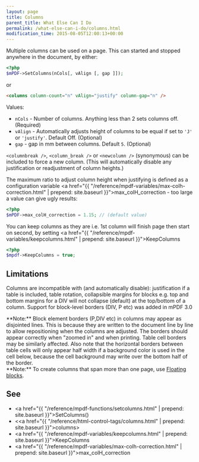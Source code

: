 ```yaml
---
layout: page
title: Columns
parent_title: What Else Can I Do
permalink: /what-else-can-i-do/columns.html
modification_time: 2015-08-05T12:00:13+00:00
---
```


Multiple columns can be used on a page. This can started and stopped anywhere in the document, by either:

```php
<?php
$mPDF->SetColumns(nCols[, vAlign [, gap ]]); 

```
or

```html
<columns column-count="n" vAlign="justify" column-gap="n" />
```

Values:
* `nCols` - Number of columns. Anything less than 2 sets columns off. (Required)
* `vAlign` - Automatically adjusts height of columns to be equal if set to `'J'` or `'justify'`. Default Off. (Optional)
* `gap` - gap in mm between columns. Default `5`. (Optional)

`<columnbreak />`, `<column_break />` or `<newcolumn />` (synonymous) can be included to force a new column.
(This will automatically disable any justification or readjustment of column heights.)

The maximum ratio to adjust column height when justifying is defined as a configuration variable 
<a href="{{ "/reference/mpdf-variables/max-colh-correction.html" | prepend: site.baseurl }}">max_colH_correction</a> - too large a value
can give ugly results:

```php
<?php
$mPDF->max_colH_correction = 1.15; // (default value)

```

You can keep columns as they are i.e. 1st column will finish page then start on second, by setting 
<a href="{{ "/reference/mpdf-variables/keepcolumns.html" | prepend: site.baseurl }}">KeepColumns</a>

```php
<?php
$mpdf->KeepColumns = true;

```

## Limitations

Columns are incompatible with (and automatically disable): justification if a table is included, table rotation,
collapsible margins for blocks e.g. top and bottom margins for a DIV will not collapse (default) at the top/bottom of a
column. Support for block-level borders (DIV, P etc) was added in mPDF 3.0

<div class="alert alert-info" role="alert" markdown="1">
  **Note:** Block element borders (P,DIV etc) in columns may appear as disjointed lines. This is because
  they are written to the document line by line to allow repositioning when the columns are adjusted. The borders
  should appear correctly when "zoomed in" and when printing. Table cell borders may be similarly affected. Also note
  that the horizontal borders between table cells will only appear half width if a background color is used in the
  cell below, because the cell background may write over the bottom half of the border.
</div>

<div class="alert alert-info" role="alert" markdown="1">
  **Note:** To create columns that span more than one page, use
  <a href="{{ "/what-else-can-i-do/floating-blocks.html" | prepend: site.baseurl }}">Floating blocks</a>.
</div>


## See

* <a href="{{ "/reference/mpdf-functions/setcolumns.html" | prepend: site.baseurl }}">SetColumns()</a>
* &lt;<a href="{{ "/reference/html-control-tags/columns.html" | prepend: site.baseurl }}">columns</a>&gt;
* <a href="{{ "/reference/mpdf-variables/keepcolumns.html" | prepend: site.baseurl }}">KeepColumns</a>
* <a href="{{ "/reference/mpdf-variables/max-colh-correction.html" | prepend: site.baseurl }}">max_colH_correction</a>
